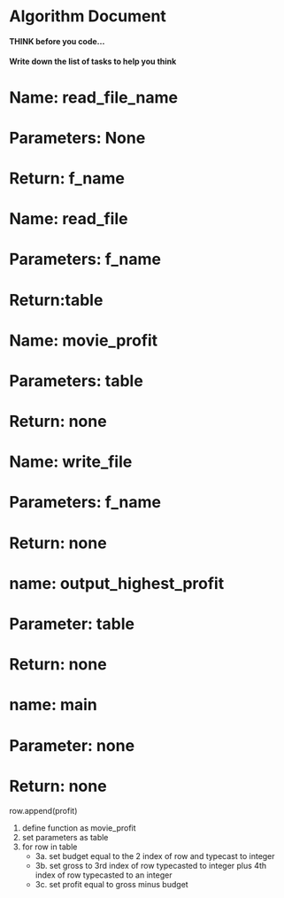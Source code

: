 # Algorithm Document

#### THINK before you code...
#### Write down the list of tasks to help you think

# Name: read_file_name
# Parameters: None
# Return: f_name


# Name: read_file
# Parameters: f_name
# Return:table


# Name: movie_profit
# Parameters: table 
# Return: none
# 
# Name: write_file
# Parameters: f_name
# Return: none

# name: output_highest_profit
# Parameter: table
# Return: none

# name: main
# Parameter: none
# Return: none
 

 row.append(profit)
1. define function as movie_profit
2. set parameters as table
3. for row in table
    - 3a. set budget equal to the 2 index of row and typecast to integer
    - 3b. set gross to 3rd index of row typecasted to integer plus 4th index of row typecasted to an integer 
    - 3c. set profit equal to gross minus budget